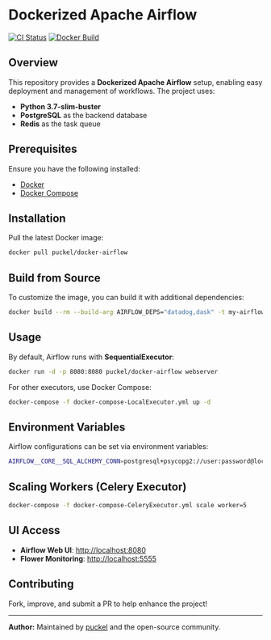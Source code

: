 # Dockerized Apache Airflow

[![CI Status](https://github.com/puckel/docker-airflow/workflows/CI/badge.svg?branch=master)](https://github.com/puckel/docker-airflow/actions?query=workflow%3ACI+branch%3Amaster+event%3Apush)
[![Docker Build](https://img.shields.io/docker/build/puckel/docker-airflow?style=plastic)](https://hub.docker.com/r/puckel/docker-airflow/tags?ordering=last_updated)

## Overview
This repository provides a **Dockerized Apache Airflow** setup, enabling easy deployment and management of workflows. The project uses:
- **Python 3.7-slim-buster**
- **PostgreSQL** as the backend database
- **Redis** as the task queue

## Prerequisites
Ensure you have the following installed:
- [Docker](https://www.docker.com/)
- [Docker Compose](https://docs.docker.com/compose/install/)

## Installation
Pull the latest Docker image:
```sh
docker pull puckel/docker-airflow
```

## Build from Source
To customize the image, you can build it with additional dependencies:
```sh
docker build --rm --build-arg AIRFLOW_DEPS="datadog,dask" -t my-airflow .
```

## Usage
By default, Airflow runs with **SequentialExecutor**:
```sh
docker run -d -p 8080:8080 puckel/docker-airflow webserver
```
For other executors, use Docker Compose:
```sh
docker-compose -f docker-compose-LocalExecutor.yml up -d
```

## Environment Variables
Airflow configurations can be set via environment variables:
```sh
AIRFLOW__CORE__SQL_ALCHEMY_CONN=postgresql+psycopg2://user:password@localhost:5432/airflow
```

## Scaling Workers (Celery Executor)
```sh
docker-compose -f docker-compose-CeleryExecutor.yml scale worker=5
```

## UI Access
- **Airflow Web UI**: [http://localhost:8080](http://localhost:8080/)
- **Flower Monitoring**: [http://localhost:5555](http://localhost:5555/)

## Contributing
Fork, improve, and submit a PR to help enhance the project!

---
**Author:** Maintained by [puckel](https://github.com/puckel) and the open-source community.

